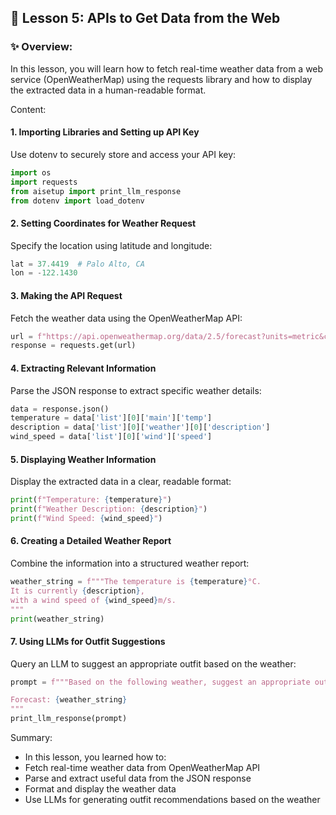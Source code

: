 ## 🌈 Lesson 5: APIs to Get Data from the Web

### ✨ Overview:
In this lesson, you will learn how to fetch real-time weather data from a web service (OpenWeatherMap) using the requests library and how to display the extracted data in a human-readable format.

Content:

#### 1. Importing Libraries and Setting up API Key
Use dotenv to securely store and access your API key:
```python
import os
import requests
from aisetup import print_llm_response
from dotenv import load_dotenv
```

#### 2. Setting Coordinates for Weather Request
Specify the location using latitude and longitude:
```python
lat = 37.4419  # Palo Alto, CA
lon = -122.1430
```

#### 3. Making the API Request
Fetch the weather data using the OpenWeatherMap API:
```python
url = f"https://api.openweathermap.org/data/2.5/forecast?units=metric&cnt=1&lat={lat}&lon={lon}&appid={api_key}"
response = requests.get(url)
```

#### 4. Extracting Relevant Information
Parse the JSON response to extract specific weather details:
```python
data = response.json()
temperature = data['list'][0]['main']['temp']
description = data['list'][0]['weather'][0]['description']
wind_speed = data['list'][0]['wind']['speed']
```

#### 5. Displaying Weather Information
Display the extracted data in a clear, readable format:
```python
print(f"Temperature: {temperature}")
print(f"Weather Description: {description}")
print(f"Wind Speed: {wind_speed}")
```

#### 6. Creating a Detailed Weather Report
Combine the information into a structured weather report:
```python
weather_string = f"""The temperature is {temperature}°C.
It is currently {description},
with a wind speed of {wind_speed}m/s.
"""
print(weather_string)
```

#### 7. Using LLMs for Outfit Suggestions
Query an LLM to suggest an appropriate outfit based on the weather:
```python
prompt = f"""Based on the following weather, suggest an appropriate outdoor outfit.

Forecast: {weather_string}
"""
print_llm_response(prompt)
```

Summary:
  - In this lesson, you learned how to:
  - Fetch real-time weather data from OpenWeatherMap API
  - Parse and extract useful data from the JSON response
  - Format and display the weather data
  - Use LLMs for generating outfit recommendations based on the weather
